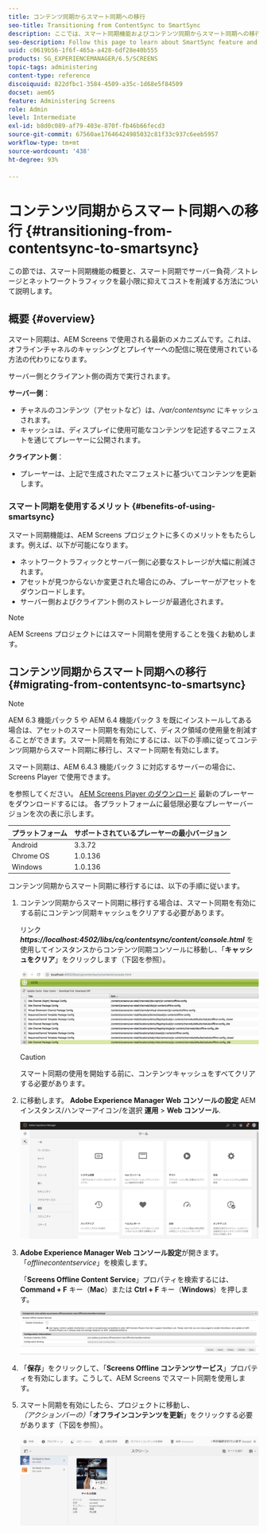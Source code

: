 ```yaml
---
title: コンテンツ同期からスマート同期への移行
seo-title: Transitioning from ContentSync to SmartSync
description: ここでは、スマート同期機能およびコンテンツ同期からスマート同期への移行方法について説明します。
seo-description: Follow this page to learn about SmartSync feature and how you can transition from ContentSync to SmartSync.
uuid: c0619b56-1f6f-465a-a428-6df28e40b555
products: SG_EXPERIENCEMANAGER/6.5/SCREENS
topic-tags: administering
content-type: reference
discoiquuid: 822dfbc1-3584-4509-a35c-1d68e5f84509
docset: aem65
feature: Administering Screens
role: Admin
level: Intermediate
exl-id: b8d0c089-af79-403e-870f-fb46b66fecd3
source-git-commit: 67560ae17646424985032c81f33c937c6eeb5957
workflow-type: tm+mt
source-wordcount: '438'
ht-degree: 93%

---
```


# コンテンツ同期からスマート同期への移行 {#transitioning-from-contentsync-to-smartsync}

この節では、スマート同期機能の概要と、スマート同期でサーバー負荷／ストレージとネットワークトラフィックを最小限に抑えてコストを削減する方法について説明します。

## 概要 {#overview}

スマート同期は、AEM Screens で使用される最新のメカニズムです。これは、オフラインチャネルのキャッシングとプレイヤーへの配信に現在使用されている方法の代わりになります。

サーバー側とクライアント側の両方で実行されます。

**サーバー側**：

* チャネルのコンテンツ（アセットなど）は、*/var/contentsync* にキャッシュされます。
* キャッシュは、ディスプレイに使用可能なコンテンツを記述するマニフェストを通じてプレーヤーに公開されます。

**クライアント側**：

* プレーヤーは、上記で生成されたマニフェストに基づいてコンテンツを更新します。

### スマート同期を使用するメリット {#benefits-of-using-smartsync}

スマート同期機能は、AEM Screens プロジェクトに多くのメリットをもたらします。例えば、以下が可能になります。

* ネットワークトラフィックとサーバー側に必要なストレージが大幅に削減されます。
* アセットが見つからないか変更された場合にのみ、プレーヤーがアセットをダウンロードします。
* サーバー側およびクライアント側のストレージが最適化されます。

>[!NOTE]
>
>AEM Screens プロジェクトにはスマート同期を使用することを強くお勧めします。

## コンテンツ同期からスマート同期への移行 {#migrating-from-contentsync-to-smartsync}

>[!NOTE]
>
>AEM 6.3 機能パック 5 や AEM 6.4 機能パック 3 を既にインストールしてある場合は、アセットのスマート同期を有効にして、ディスク領域の使用量を削減することができます。スマート同期を有効にするには、以下の手順に従ってコンテンツ同期からスマート同期に移行し、スマート同期を有効にします。
>
>スマート同期は、AEM 6.4.3 機能パック 3 に対応するサーバーの場合に、Screens Player で使用できます。
>
>を参照してください。 [AEM Screens Player のダウンロード](https://download.macromedia.com/screens/) 最新のプレーヤーをダウンロードするには。 各プラットフォームに最低限必要なプレーヤーバージョンを次の表に示します。

| **プラットフォーム** | **サポートされているプレーヤーの最小バージョン** |
|---|---|
| Android | 3.3.72 |
| Chrome OS | 1.0.136 |
| Windows | 1.0.136 |

コンテンツ同期からスマート同期に移行するには、以下の手順に従います。

1. コンテンツ同期からスマート同期に移行する場合は、スマート同期を有効にする前にコンテンツ同期キャッシュをクリアする必要があります。

   リンク ***https://localhost:4502/libs/cq/contentsync/content/console.html*** を使用してインスタンスからコンテンツ同期コンソールに移動し、「**キャッシュをクリア**」をクリックします（下図を参照）。

   ![clear_contesync_cache](assets/clear_contesync_cache.png)

   >[!CAUTION]
   >
   >スマート同期の使用を開始する前に、コンテンツキャッシュをすべてクリアする必要があります。

1. に移動します。 **Adobe Experience Manager Web コンソールの設定** AEM インスタンス/ハンマーアイコン/を選択 **運用** > **Web コンソール**.

   ![screen_shot_2019-02-11at15339pm](assets/screen_shot_2019-02-11at15339pm.png)

1. **Adobe Experience Manager Web コンソール設定**&#x200B;が開きます。「*offlinecontentservice*」を検索します。

   「**Screens Offline Content Service**」プロパティを検索するには、**Command + F** キー（**Mac**）または **Ctrl + F** キー（**Windows**）を押します。

   ![screen_shot_2019-02-19at22643pm](assets/screen_shot_2019-02-19at22643pm.png)

1. 「**保存**」をクリックして、「**Screens Offline コンテンツサービス**」プロパティを有効にします。こうして、AEM Screens でスマート同期を使用します。
1. スマート同期を有効にしたら、プロジェクトに移動し、*（アクションバーの）*「**オフラインコンテンツを更新**」をクリックする必要があります（下図を参照）。

   ![screen_shot_2019-02-25at102605am](assets/screen_shot_2019-02-25at102605am.png)
